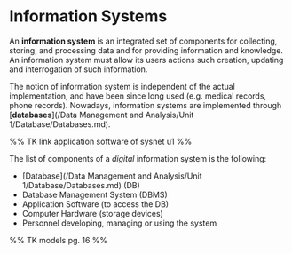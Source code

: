 # Information Systems

An **information system** is an integrated set of components for collecting, storing, and processing data and for providing information and knowledge. An information system must allow its users actions such creation, updating and interrogation of such information.

The notion of information system is independent of the actual implementation, and have been since long used (e.g. medical records, phone records). Nowadays, information systems are implemented through [**databases**](/Data Management and Analysis/Unit 1/Database/Databases.md).

%% TK link application software of sysnet u1 %%

The list of components of a *digital* information system is the following:
- [Database](/Data Management and Analysis/Unit 1/Database/Databases.md) (DB)
- Database Management System (DBMS)
- Application Software (to access the DB)
- Computer Hardware (storage devices)
- Personnel developing, managing or using the system

%% TK models pg. 16 %%
